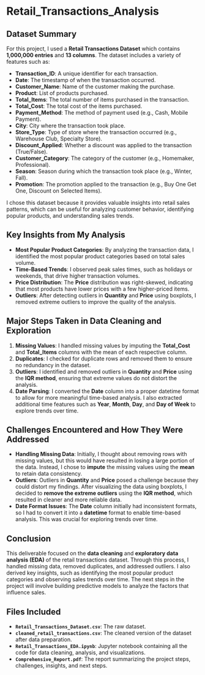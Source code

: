 # Retail_Transactions_Analysis

## Dataset Summary
For this project, I used a **Retail Transactions Dataset** which contains **1,000,000 entries** and **13 columns**. The dataset includes a variety of features such as:
- **Transaction_ID**: A unique identifier for each transaction.
- **Date**: The timestamp of when the transaction occurred.
- **Customer_Name**: Name of the customer making the purchase.
- **Product**: List of products purchased.
- **Total_Items**: The total number of items purchased in the transaction.
- **Total_Cost**: The total cost of the items purchased.
- **Payment_Method**: The method of payment used (e.g., Cash, Mobile Payment).
- **City**: City where the transaction took place.
- **Store_Type**: Type of store where the transaction occurred (e.g., Warehouse Club, Specialty Store).
- **Discount_Applied**: Whether a discount was applied to the transaction (True/False).
- **Customer_Category**: The category of the customer (e.g., Homemaker, Professional).
- **Season**: Season during which the transaction took place (e.g., Winter, Fall).
- **Promotion**: The promotion applied to the transaction (e.g., Buy One Get One, Discount on Selected Items).

I chose this dataset because it provides valuable insights into retail sales patterns, which can be useful for analyzing customer behavior, identifying popular products, and understanding sales trends.

## Key Insights from My Analysis
- **Most Popular Product Categories**: By analyzing the transaction data, I identified the most popular product categories based on total sales volume.
- **Time-Based Trends**: I observed peak sales times, such as holidays or weekends, that drive higher transaction volumes.
- **Price Distribution**: The **Price** distribution was right-skewed, indicating that most products have lower prices with a few higher-priced items.
- **Outliers**: After detecting outliers in **Quantity** and **Price** using boxplots, I removed extreme outliers to improve the quality of the analysis.

## Major Steps Taken in Data Cleaning and Exploration
1. **Missing Values**: I handled missing values by imputing the **Total_Cost** and **Total_Items** columns with the mean of each respective column.
2. **Duplicates**: I checked for duplicate rows and removed them to ensure no redundancy in the dataset.
3. **Outliers**: I identified and removed outliers in **Quantity** and **Price** using the **IQR method**, ensuring that extreme values do not distort the analysis.
4. **Date Parsing**: I converted the **Date** column into a proper datetime format to allow for more meaningful time-based analysis. I also extracted additional time features such as **Year**, **Month**, **Day**, and **Day of Week** to explore trends over time.

## Challenges Encountered and How They Were Addressed
- **Handling Missing Data**: Initially, I thought about removing rows with missing values, but this would have resulted in losing a large portion of the data. Instead, I chose to **impute** the missing values using the **mean** to retain data consistency.
- **Outliers**: Outliers in **Quantity** and **Price** posed a challenge because they could distort my findings. After visualizing the data using boxplots, I decided to **remove the extreme outliers** using the **IQR method**, which resulted in cleaner and more reliable data.
- **Date Format Issues**: The **Date** column initially had inconsistent formats, so I had to convert it into a **datetime** format to enable time-based analysis. This was crucial for exploring trends over time.

## Conclusion
This deliverable focused on the **data cleaning** and **exploratory data analysis (EDA)** of the retail transactions dataset. Through this process, I handled missing data, removed duplicates, and addressed outliers. I also derived key insights, such as identifying the most popular product categories and observing sales trends over time. The next steps in the project will involve building predictive models to analyze the factors that influence sales.

## Files Included
- **`Retail_Transactions_Dataset.csv`**: The raw dataset.
- **`cleaned_retail_transactions.csv`**: The cleaned version of the dataset after data preparation.
- **`Retail_Transactions_EDA.ipynb`**: Jupyter notebook containing all the code for data cleaning, analysis, and visualizations.
- **`Comprehensive_Report.pdf`**: The report summarizing the project steps, challenges, insights, and next steps.

